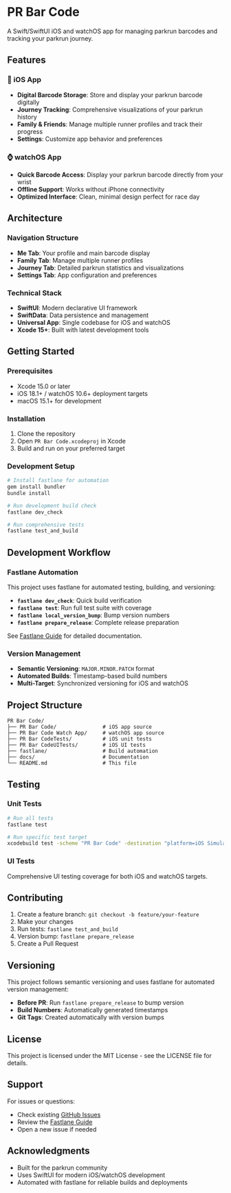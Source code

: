# PR Bar Code

A Swift/SwiftUI iOS and watchOS app for managing parkrun barcodes and tracking your parkrun journey.

## Features

### 📱 iOS App
- **Digital Barcode Storage**: Store and display your parkrun barcode digitally
- **Journey Tracking**: Comprehensive visualizations of your parkrun history
- **Family & Friends**: Manage multiple runner profiles and track their progress
- **Settings**: Customize app behavior and preferences

### ⌚ watchOS App
- **Quick Barcode Access**: Display your parkrun barcode directly from your wrist
- **Offline Support**: Works without iPhone connectivity
- **Optimized Interface**: Clean, minimal design perfect for race day

## Architecture

### Navigation Structure
- **Me Tab**: Your profile and main barcode display
- **Family Tab**: Manage multiple runner profiles
- **Journey Tab**: Detailed parkrun statistics and visualizations
- **Settings Tab**: App configuration and preferences

### Technical Stack
- **SwiftUI**: Modern declarative UI framework
- **SwiftData**: Data persistence and management
- **Universal App**: Single codebase for iOS and watchOS
- **Xcode 15+**: Built with latest development tools

## Getting Started

### Prerequisites
- Xcode 15.0 or later
- iOS 18.1+ / watchOS 10.6+ deployment targets
- macOS 15.1+ for development

### Installation
1. Clone the repository
2. Open `PR Bar Code.xcodeproj` in Xcode
3. Build and run on your preferred target

### Development Setup
```bash
# Install fastlane for automation
gem install bundler
bundle install

# Run development build check
fastlane dev_check

# Run comprehensive tests
fastlane test_and_build
```

## Development Workflow

### Fastlane Automation
This project uses fastlane for automated testing, building, and versioning:

- **`fastlane dev_check`**: Quick build verification
- **`fastlane test`**: Run full test suite with coverage
- **`fastlane local_version_bump`**: Bump version numbers
- **`fastlane prepare_release`**: Complete release preparation

See [Fastlane Guide](docs/FASTLANE_GUIDE.md) for detailed documentation.

### Version Management
- **Semantic Versioning**: `MAJOR.MINOR.PATCH` format
- **Automated Builds**: Timestamp-based build numbers
- **Multi-Target**: Synchronized versioning for iOS and watchOS

## Project Structure

```
PR Bar Code/
├── PR Bar Code/               # iOS app source
├── PR Bar Code Watch App/     # watchOS app source
├── PR Bar CodeTests/          # iOS unit tests
├── PR Bar CodeUITests/        # iOS UI tests
├── fastlane/                  # Build automation
├── docs/                      # Documentation
└── README.md                  # This file
```

## Testing

### Unit Tests
```bash
# Run all tests
fastlane test

# Run specific test target
xcodebuild test -scheme "PR Bar Code" -destination "platform=iOS Simulator,name=iPhone 16"
```

### UI Tests
Comprehensive UI testing coverage for both iOS and watchOS targets.

## Contributing

1. Create a feature branch: `git checkout -b feature/your-feature`
2. Make your changes
3. Run tests: `fastlane test_and_build`
4. Version bump: `fastlane prepare_release`
5. Create a Pull Request

## Versioning

This project follows semantic versioning and uses fastlane for automated version management:

- **Before PR**: Run `fastlane prepare_release` to bump version
- **Build Numbers**: Automatically generated timestamps
- **Git Tags**: Created automatically with version bumps

## License

This project is licensed under the MIT License - see the LICENSE file for details.

## Support

For issues or questions:
- Check existing [GitHub Issues](https://github.com/mattyg1/ParkrunBarcode/issues)
- Review the [Fastlane Guide](docs/FASTLANE_GUIDE.md)
- Open a new issue if needed

## Acknowledgments

- Built for the parkrun community
- Uses SwiftUI for modern iOS/watchOS development
- Automated with fastlane for reliable builds and deployments